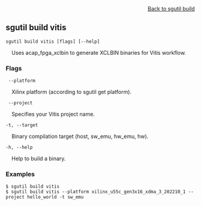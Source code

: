 <div id="readme" class="Box-body readme blob js-code-block-container">
<article class="markdown-body entry-content p-3 p-md-6" itemprop="text">
<p align="right">
<a href="https://github.com/fpgasystems/sgrt/blob/main/cli/manual/sgutil-build.md#sgutil-build">Back to sgutil build</a>
</p>

## sgutil build vitis

<code>sgutil build vitis [flags] [--help]</code>
<p>
  &nbsp; &nbsp; Uses acap_fpga_xclbin to generate XCLBIN binaries for Vitis workflow.
</p>

### Flags
<code>    --platform <string></code>
<p>
  &nbsp; &nbsp; Xilinx platform (according to sgutil get platform).
</p>

<code>    --project</code>
<p>
  &nbsp; &nbsp; Specifies your Vitis project name.
</p>

<code>-t, --target</code>
<p>
  &nbsp; &nbsp; Binary compilation target (host, sw_emu, hw_emu, hw).
</p>

<!-- <code>-x, --xclbin</code>
<p>
  &nbsp; &nbsp; The name of the XCLBIN to be compiled.
</p> -->

<code>-h, --help <string></code>
<p>
  &nbsp; &nbsp; Help to build a binary.
</p>

### Examples
```
$ sgutil build vitis
$ sgutil build vitis --platform xilinx_u55c_gen3x16_xdma_3_202210_1 --project hello_world -t sw_emu
```